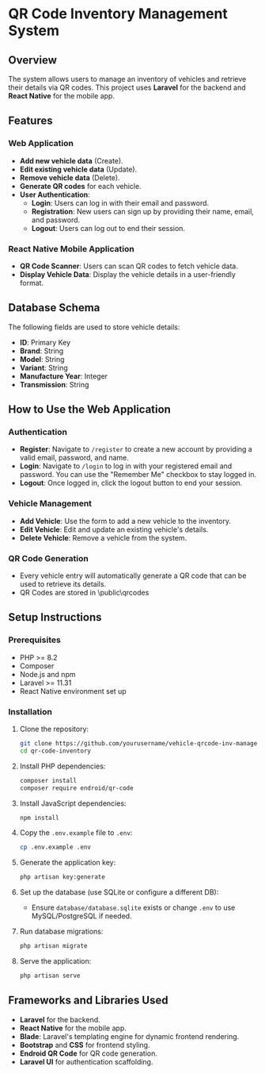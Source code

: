 # QR Code Inventory Management System

## Overview
The system allows users to manage an inventory of vehicles and retrieve their details via QR codes. This project uses **Laravel** for the backend and **React Native** for the mobile app.

## Features

### Web Application
- **Add new vehicle data** (Create).
- **Edit existing vehicle data** (Update).
- **Remove vehicle data** (Delete).
- **Generate QR codes** for each vehicle.
- **User Authentication**:
  - **Login**: Users can log in with their email and password.
  - **Registration**: New users can sign up by providing their name, email, and password.
  - **Logout**: Users can log out to end their session.

### React Native Mobile Application
- **QR Code Scanner**: Users can scan QR codes to fetch vehicle data.
- **Display Vehicle Data**: Display the vehicle details in a user-friendly format.

## Database Schema
The following fields are used to store vehicle details:
- **ID**: Primary Key
- **Brand**: String
- **Model**: String
- **Variant**: String
- **Manufacture Year**: Integer
- **Transmission**: String

## How to Use the Web Application

### Authentication
- **Register**: Navigate to `/register` to create a new account by providing a valid email, password, and name.
- **Login**: Navigate to `/login` to log in with your registered email and password. You can use the "Remember Me" checkbox to stay logged in.
- **Logout**: Once logged in, click the logout button to end your session.

### Vehicle Management
- **Add Vehicle**: Use the form to add a new vehicle to the inventory.
- **Edit Vehicle**: Edit and update an existing vehicle's details.
- **Delete Vehicle**: Remove a vehicle from the system.

### QR Code Generation
- Every vehicle entry will automatically generate a QR code that can be used to retrieve its details.
- QR Codes are stored in \public\qrcodes

## Setup Instructions

### Prerequisites
- PHP >= 8.2
- Composer
- Node.js and npm
- Laravel >= 11.31
- React Native environment set up

### Installation

1. Clone the repository:
    ```bash
    git clone https://github.com/yourusername/vehicle-qrcode-inv-management.git
    cd qr-code-inventory
    ```

2. Install PHP dependencies:
    ```bash
    composer install
    composer require endroid/qr-code
    ```

3. Install JavaScript dependencies:
    ```bash
    npm install
    
    ```

4. Copy the `.env.example` file to `.env`:
    ```bash
    cp .env.example .env
    ```

5. Generate the application key:
    ```bash
    php artisan key:generate
    ```

6. Set up the database (use SQLite or configure a different DB):
    - Ensure `database/database.sqlite` exists or change `.env` to use MySQL/PostgreSQL if needed.

7. Run database migrations:
    ```bash
    php artisan migrate
    ```

8. Serve the application:
    ```bash
    php artisan serve
    ```

## Frameworks and Libraries Used
- **Laravel** for the backend.
- **React Native** for the mobile app.
- **Blade**: Laravel's templating engine for dynamic frontend rendering.
- **Bootstrap** and **CSS** for frontend styling.
- **Endroid QR Code** for QR code generation.
- **Laravel UI** for authentication scaffolding.

